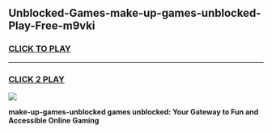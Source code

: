 
## Unblocked-Games-make-up-games-unblocked-Play-Free-m9vki
<h3>
<a href="https://premium76.site?title=make-up-games-unblocked&ref=19M">CLICK TO PLAY</a></h3>
<hr>

<h3>
<a href="https://premium76.site?title=make-up-games-unblocked&ref=19M">CLICK 2 PLAY</a>
  
</h3>

<a href="https://premium76.site?title=make-up-games-unblocked&ref=19M"><img src="https://clearcache.store/games.png"></a>


**make-up-games-unblocked games unblocked: Your Gateway to Fun and Accessible Online Gaming**

